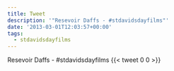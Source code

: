 ```yaml
---
title: Tweet
description: '"Resevoir Daffs - #stdavidsdayfilms"'
date: '2013-03-01T12:03:57+00:00'
tags:
  - stdavidsdayfilms
---
```

Resevoir Daffs - #stdavidsdayfilms
      {{< tweet 0 0 >}}
    

